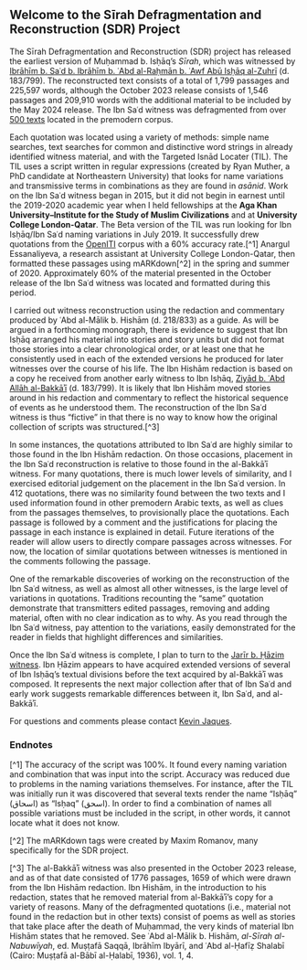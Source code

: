 ## Welcome to the Sīrah Defragmentation and Reconstruction (SDR) Project 

The Sīrah Defragmentation and Reconstruction (SDR) project has released the earliest version of Muḥammad b. Isḥāq’s *Sīrah*, which was witnessed by [Ibrāhīm b. Saʿd b. Ibrāhīm b. ʿAbd al-Raḥmān b. ʿAwf Abū Isḥāq al-Zuhrī](./WSACD.html) (d. 183/799). The reconstructed text consists of a total of 1,799 passages and 225,597 words, although the October 2023 release consists of 1,546 passages and 209,910 words with the additional material to be included by the May 2024 release. The Ibn Saʿd witness was defragmented from over [500 texts](./bibliography.html) located in the premodern corpus. 

Each quotation was located using a variety of methods: simple name searches, text searches for common and distinctive word strings in already identified witness material, and with the Targeted Isnād Locater (TIL). The TIL uses a script written in regular expressions (created by Ryan Muther, a PhD candidate at Northeastern University) that looks for name variations and transmissive terms in combinations as they are found in *asānid*. Work on the Ibn Saʿd witness began in 2015, but it did not begin in earnest until the 2019-2020 academic year when I held fellowships at the **Aga Khan University–Institute for the Study of Muslim Civilizations** and at **University College London-Qatar**. The Beta version of the TIL was run looking for Ibn Isḥāq/Ibn Saʿd naming variations in July 2019. It successfully drew quotations from the [OpenITI](https://maximromanov.github.io/OpenITI/) corpus with a 60% accuracy rate.[^1] Anargul Essanaliyeva, a research assistant at University College London-Qatar, then formatted these passages using mARKdown[^2] in the spring and summer of 2020. Approximately 60% of the material presented in the October release of the Ibn Saʿd witness was located and formatted during this period. 

I carried out witness reconstruction using the redaction and commentary produced by ʿAbd al-Mālik b. Hishām (d. 218/833) as a guide. As will be argued in a forthcoming monograph, there is evidence to suggest that Ibn Isḥāq arranged his material into stories and story units but did not format those stories into a clear chronological order, or at least one that he consistently used in each of the extended versions he produced for later witnesses over the course of his life. The Ibn Hishām redaction is based on a copy he received from another early witness to Ibn Isḥāq, [Ziyād b. ʿAbd Allāh al-Bakkāʾī](./WZATB.html) (d. 183/799). It is likely that Ibn Hishām moved stories around in his redaction and commentary to reflect the historical sequence of events as he understood them. The reconstruction of the Ibn Saʿd witness is thus “fictive” in that there is no way to know how the original collection of scripts was structured.[^3]

In some instances, the quotations attributed to Ibn Saʿd are highly similar to those found in the Ibn Hishām redaction. On those occasions, placement in the Ibn Saʿd reconstruction is relative to those found in the al-Bakkāʾī witness. For many quotations, there is much lower levels of similarity, and I exercised editorial judgement on the placement in the Ibn Saʿd version. In 412 quotations, there was no similarity found between the two texts and I used information found in other premodern Arabic texts, as well as clues from the passages themselves, to provisionally place the quotations. Each passage is followed by a comment and the justifications for placing the passage in each instance is explained in detail. Future iterations of the reader will allow users to directly compare passages across witnesses. For now, the location of similar quotations between witnesses is mentioned in the comments following the passage. 

One of the remarkable discoveries of working on the reconstruction of the Ibn Saʿd witness, as well as almost all other witnesses, is the large level of variations in quotations. Traditions recounting the “same” quotation demonstrate that transmitters edited passages, removing and adding material, often with no clear indication as to why. As you read through the Ibn Saʿd witness, pay attention to the variations, easily demonstrated for the reader in fields that highlight differences and similarities. 

Once the Ibn Saʿd witness is complete, I plan to turn to the [Jarīr b. Ḥāzim witness](./WJHZA.html). Ibn Ḥāzim appears to have acquired extended versions of several of Ibn Isḥāq’s textual divisions before the text acquired by al-Bakkāʾī was composed. It represents the next major collection after that of Ibn Saʿd and early work suggests remarkable differences between it, Ibn Saʿd, and al-Bakkāʾī. 

For questions and comments please contact [Kevin Jaques](mailto:rjaques@indiana.edu).



### Endnotes 
[^1]	The accuracy of the script was 100%. It found every naming variation and combination that was input into the script. Accuracy was reduced due to problems in the naming variations themselves. For instance, after the TIL was initially run it was discovered that several texts render the name “Isḥāq” (اسحاق) as “Isḥaq” (اسحق). In order to find a combination of names all possible variations must be included in the script, in other words, it cannot locate what it does not know.
 
[^2]	The mARKdown tags were created by Maxim Romanov, many specifically for the SDR project. 

[^3]	The al-Bakkāʾī witness was also presented in the October 2023 release, and as of that date consisted of 1776 passages, 1659 of which were drawn from the Ibn Hishām redaction. Ibn Hishām, in the introduction to his redaction, states that he removed material from al-Bakkāʾī’s copy for a variety of reasons. Many of the defragmented quotations (i.e., material not found in the redaction but in other texts) consist of poems as well as stories that take place after the death of Muḥammad, the very kinds of material Ibn Hishām states that he removed. See ʿAbd al-Mālik b. Hishām, *al-Sīrah al-Nabuwīyah*, ed. Muṣṭafā Saqqā, Ibrāhīm Ibyārī, and ʿAbd al-Ḥafīẓ Shalabī (Cairo: Muṣṭafā al-Bābī al-Ḥalabī, 1936), vol. 1, 4. 

